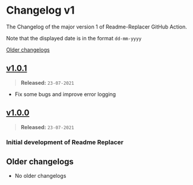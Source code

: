 # Changelog v1

The Changelog of the major version 1 of Readme-Replacer GitHub Action.

Note that the displayed date is in the format `dd-mm-yyyy`

[Older changelogs](#older-changelogs)

## [v1.0.1]
> **Released:** `23-07-2021`

- Fix some bugs and improve error logging

[v1.0.1]: https://github.com/Readme-Workflows/readme-replacer/releases/tag/v1.0.1

## [v1.0.0]
> **Released:** `23-07-2021`

### Initial development of Readme Replacer

[v1.0.0]: https://github.com/Readme-Workflows/readme-replacer/releases/tag/v1.0.0

## Older changelogs
- No older changelogs
